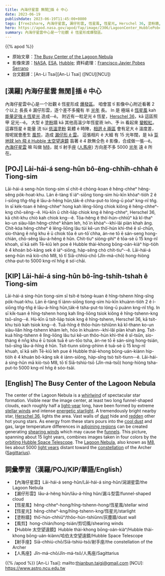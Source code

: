 ```yaml
---
title: 內海仔星雲 無閒𩑾插 ê 中心
date: 2023-06-19
publishdate: 2023-06-19T11:45:00+0800
tags: [free2share, 內海仔星雲, 漏仔形雲, 恆星風, 恆星光, Herschel 36, 塗粉牆, 風剪, Hubble 太空望遠鏡, 射手座, 人馬座]
hero: https://apod.nasa.gov/apod/fap/image/2306/LagoonCenter_HubblePobes_960.jpg
summary: 內海仔星雲中心是一个壯觀 ê 恆星形成爆發區。
---
```


{{% apod %}}

- 原始文章：[The Busy Center of the Lagoon Nebula](https://apod.nasa.gov/apod/ap230619.html)
- 影像來源：[NASA](https://www.nasa.gov/), [ESA](https://www.esa.int/), [Hubble](https://www.nasa.gov/mission_pages/hubble/main/index.html); 資料處理：[Francisco Javier Pobes Serrano](https://www.instagram.com/javierpobes/)
- 台文翻譯：[An-Li Tsai][An-Li Tsai] ([NCU][NCU])

## [漢羅] 內海仔星雲 無閒𩑾插 ê 中心
內海仔星雲中心是一个壯觀 ê 恆星形成 [爆發區][whirlwind]。
咱會當 tī 影像中心附近看著 2 个以上 長長 ê 漏仔形雲，逐个差不多攏有 半 [光年][light-year] 長。
In 是 極端 ê [恆星風][stellar winds] kah [能量足強 ê 恆星光][energetic starlight] 造成--ê。
附近有一粒足光 ê 恆星，[Herschel 36][Herschel 36]，kā 這區照甲 足光--ê。
大型 ê [塗粉][dust]牆 kā 其他高溫少年恆星崁 leh、予 ín 看起來 [變較紅][redden]。
這寡恆星 ê 能量 流 tùi [低溫塗粉][cool dust] 氣體 ê 時陣，[相迵 ê 兩區][adjoining regions] 會有足大 ê 溫度差，按呢就會產生 [風剪][shearing winds]，造成 [漏仔形 ê 雲][funnels]。
這張相片 ê 大細 有 15 光年闊，是 kā [踅地球 leh 飛 ê Hubble 太空望遠鏡][orbiting Hubble Space Telescope] 翕著 ê 4 款無仝色 ê 影像，合成做一張--ê。
[內海仔星雲][Lagoon Nebula] 嘛 叫做 [M8][M8]，就 tī 射手[座][constellation] ([人馬座][Sagittarius]) 方向差不多 5000 [光年][light years] 遠 ê 所在。

## [POJ] Lāi-hái-á seng-hûn bô-êng-chhih-chhah ê Tiong-sim
Lāi-hái-á seng-hûn tiong-sim sī chi̍t-ê chòng-koan ê hêng-chheⁿ hêng-sêng po̍k-hoat-khu.
Lán ē-tàng tī iáⁿ-siōng tiong-sim hù-kīn khòaⁿ-tio̍h 2 ê í-siōng tn̂g-tn̂g ê lāu-á-hêng hûn,ta̍k-ê chha-put-to lóng-ū pòaⁿ kng-nî tn̂g.
In sī ke̍k-toan ê hêng-chheⁿ hong kah lêng-liōng chiok kiông ê hêng-chheⁿ-kng chō-sêng--ê.
Hù-kīn ū chi̍t-lia̍p chiok kng ê hêng-chheⁿ, Herschel 36, kā chit-khu chiò kah chiok kng--ê.
Tōa-hêng ê thô͘-hún-chhiûⁿ kā kî-thaⁿ ko-un siàu-liân hêng-chheⁿ khàm leh, hō͘ ín khòaⁿ--khí-lâi piàn khah âng.
Chit-kóa hêng-chheⁿ ê lêng-liōng lâu tùi kē-un thô͘-hún khì-thé ê sî-chūn, sio-thàng ê nn̄g khu ē ū chiok tōa ê un-tō͘ chha, án-ne tō ē sán-seng hong-chián, chō-sêng lāu-á-hêng ê hûn.
Chit-tiuⁿ siòng-phìⁿ ê tōa-sè ū 15 kng-nî khoah, sī kā se̍h Tē-kiû leh poe ê Hubble thài-khong bōng-oán-kiàⁿ hip-tio̍h ê 4 khoán bô-kâng sek ê iáⁿ-siōng, ha̍p-sêng chò chi̍t-tiuⁿ--ê.
Lāi-hái-á seng-hûn mā kiò-chò M8, tō tī Siā-chhiú-chō (Jîn-má-chō) hong-hiòng chha-put-to 5000 kng-nî hn̄g ê só͘-chāi.

## [KIP] Lāi-hái-á sing-hûn bô-îng-tshih-tshah ê Tiong-sim
Lāi-hái-á sing-hûn tiong-sim sī tsi̍t-ê tsòng-kuan ê hîng-tshenn hîng-sîng po̍k-huat-khu.
Lán ē-tàng tī iánn-siōng tiong-sim hù-kīn khuànn-tio̍h 2 ê í-siōng tn̂g-tn̂g ê lāu-á-hîng hûn,ta̍k-ê tsha-put-to lóng-ū puànn kng-nî tn̂g.
In sī ki̍k-tuan ê hîng-tshenn hong kah lîng-liōng tsiok kiông ê hîng-tshenn-kng tsō-sîng--ê.
Hù-kīn ū tsi̍t-lia̍p tsiok kng ê hîng-tshenn, Herschel 36, kā tsit-khu tsiò kah tsiok kng--ê.
Tuā-hîng ê thôo-hún-tshiûnn kā kî-thann ko-un siàu-liân hîng-tshenn khàm leh, hōo ín khuànn--khí-lâi piàn khah âng.
Tsit-kuá hîng-tshenn ê lîng-liōng lâu tuì kē-un thôo-hún khì-thé ê sî-tsūn, sio-thàng ê nn̄g khu ē ū tsiok tuā ê un-tōo tsha, án-ne tō ē sán-sing hong-tsián, tsō-sîng lāu-á-hîng ê hûn.
Tsit-tiunn siòng-phìnn ê tuā-sè ū 15 kng-nî khuah, sī kā se̍h Tē-kiû leh pue ê Hubble thài-khong bōng-uán-kiànn hip-tio̍h ê 4 khuán bô-kâng sik ê iánn-siōng, ha̍p-sîng tsò tsi̍t-tiunn--ê.
Lāi-hái-á sing-hûn mā kiò-tsò M8, tō tī Siā-tshiú-tsō (Jîn-má-tsō) hong-hiòng tsha-put-to 5000 kng-nî hn̄g ê sóo-tsāi.

## [English] The Busy Center of the Lagoon Nebula
The center of the Lagoon Nebula is a [whirlwind][whirlwind] of spectacular star formation.
Visible near the image center, at least two long funnel-shaped clouds, each roughly half a [light-year][light-year] long, have been formed by extreme [stellar winds][stellar winds] and intense [energetic starlight][energetic starlight].
A tremendously bright nearby star, [Herschel 36][Herschel 36], lights the area.
Vast walls of [dust][dust] hide and [redden][redden] other hot young stars.
As energy from these stars pours into the [cool dust][cool dust] and gas, large temperature differences in [adjoining regions][adjoining regions] can be created generating [shearing winds][shearing winds] which may cause the [funnels][funnels].
This picture, spanning about 15 light years, combines images taken in four colors by the [orbiting Hubble Space Telescope][orbiting Hubble Space Telescope].
The [Lagoon Nebula][Lagoon Nebula], also known as [M8][M8], lies about 5000 [light years][light years] distant toward the [constellation][constellation] of the Archer ([Sagittarius][Sagittarius]).

## 詞彙學習（漢羅/POJ/KIP/華語/English）
- 【內海仔星雲】Lāi-hái-á seng-hûn/Lāi-hái-á sing-hûn/潟湖星雲/the Lagoon Nebula
- 【漏仔形雲】lāu-á-hêng hûn/lāu-á-hîng hûn/漏斗型雲/funnel-shaped cloud
- 【恆星風】hêng-chheⁿ-hong/hîng-tshenn-hong/恆星風/stellar wind
- 【恆星光】hêng-chheⁿ-kng/hîng-tshenn-kng/恆星光/starlight
- 【塗粉牆】thô͘-hún-chhiûⁿ/thôo-hún-tshiûnn/灰塵牆/dust wall
- 【風剪】hong-chián/hong-tsián/剪切風/shearing winds
- 【Hubble 太空望遠鏡】Hubble thài-khong bōng-oán-kiàⁿ/Hubble thài-khong bōng-uán-kiànn/哈伯太空望遠鏡/Hubble Space Telescope
- 【射手座】Siā-chhiú-chō/Siā-tshiú-tsō/射手座/the constellation of the Archer
- 【人馬座】Jîn-má-chō/Jîn-má-tsō/人馬座/Sagittarius

{{% /apod %}}
[An-Li Tsai]: mailto:thianbun.taigi@gmail.com
[NCU]: https://www.astro.ncu.edu.tw

[copyright]: https://apod.nasa.gov/apod/fap/lib/about_apod.html#srapply
[License]: https://creativecommons.org/licenses/by/2.0/

[whirlwind]:https://youtu.be/bjb7QtMEBUg?t=144
[light-year]:http://starchild.gsfc.nasa.gov/docs/StarChild/questions/question19.html
[stellar winds]:https://apod.nasa.gov/apod/ap000318.html
[energetic starlight]:https://science.nasa.gov/ems/10_ultravioletwaves
[Herschel 36]:https://ui.adsabs.harvard.edu/abs/1995ApJ...445L.153S/abstract
[dust]:https://apod.nasa.gov/apod/ap010813.html
[redden]:https://en.wikipedia.org/wiki/Interstellar_reddening
[cool dust]:https://apod.nasa.gov/apod/ap010914.html
[adjoining regions]:https://preview.redd.it/kneuqv5l7n461.jpg?auto=webp&s=2d7a7748018051ddcd76a8abbcb01b9c2dc674fa
[shearing winds]:https://en.wikipedia.org/wiki/Wind_shear
[funnels]:https://hubblesite.org/contents/media/images/1996/38/462-Image.html
[orbiting Hubble Space Telescope]:https://apod.nasa.gov/apod/ap010806.html
[Lagoon Nebula]:https://apod.nasa.gov/apod/ap181112.html
[M8]:https://en.wikipedia.org/wiki/Lagoon_Nebula
[light years]:https://www.glyphweb.com/esky/concepts/lightyear.html
[constellation]:https://spaceplace.nasa.gov/constellations/en/
[Sagittarius]:https://stardate.org/astro-guide/sagittarius-archer-0
